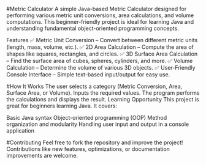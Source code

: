 #Metric Calculator
A simple Java-based Metric Calculator designed for performing various metric unit conversions, area calculations, and volume computations. This beginner-friendly project is ideal for learning Java and understanding fundamental object-oriented programming concepts.

Features
✅ Metric Unit Conversion – Convert between different metric units (length, mass, volume, etc.).
✅ 2D Area Calculation – Compute the area of shapes like squares, rectangles, and circles.
✅ 3D Surface Area Calculation – Find the surface area of cubes, spheres, cylinders, and more.
✅ Volume Calculation – Determine the volume of various 3D objects.
✅ User-Friendly Console Interface – Simple text-based input/output for easy use.

#How It Works
The user selects a category (Metric Conversion, Area, Surface Area, or Volume).
Inputs the required values.
The program performs the calculations and displays the result.
Learning Opportunity
This project is great for beginners learning Java. It covers:

Basic Java syntax
Object-oriented programming (OOP)
Method organization and modularity
Handling user input and output in a console application


#Contributing
Feel free to fork the repository and improve the project! Contributions like new features, optimizations, or documentation improvements are welcome.
